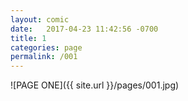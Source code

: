 ```yaml
---
layout: comic
date:   2017-04-23 11:42:56 -0700
title: 1
categories: page
permalink: /001
---
```

![PAGE ONE]({{ site.url }}/pages/001.jpg)
